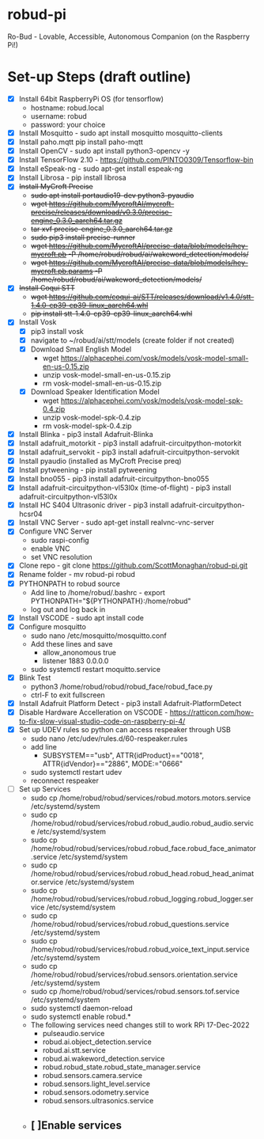 # robud-pi
Ro-Bud - Lovable, Accessible, Autonomous Companion (on the Raspberry Pi!)

# Set-up Steps (draft outline)
 - [X] Install 64bit RaspberryPi OS (for tensorflow)
   - hostname: robud.local
   - username: robud
   - password: your choice 
 - [X] Install Mosquitto - sudo apt install mosquitto mosquitto-clients
 - [X] Install paho.mqtt pip install paho-mqtt
 - [X] Install OpenCV - sudo apt install python3-opencv -y
 - [X] Install TensorFlow 2.10 - https://github.com/PINTO0309/Tensorflow-bin
 - [X] Install eSpeak-ng - sudo apt-get install espeak-ng
 - [X] Install Librosa - pip install librosa
 - [x] ~~Install MyCroft Precise~~
   - ~~sudo apt install portaudio19-dev python3-pyaudio~~
   - ~~wget https://github.com/MycroftAI/mycroft-precise/releases/download/v0.3.0/precise-engine_0.3.0_aarch64.tar.gz~~
   - ~~tar xvf precise-engine_0.3.0_aarch64.tar.gz~~
   - ~~sudo pip3 install precise-runner~~
   - ~~wget https://github.com/MycroftAI/precise-data/blob/models/hey-mycroft.pb -P /home/robud/robud/ai/wakeword_detection/models/~~
   - ~~wget https://github.com/MycroftAI/precise-data/blob/models/hey-mycroft.pb.params -P /home/robud/robud/ai/wakeword_detection/models/~~
 - [x] ~~Install Coqui STT~~
   - ~~wget https://github.com/coqui-ai/STT/releases/download/v1.4.0/stt-1.4.0-cp39-cp39-linux_aarch64.whl~~
   - ~~pip install stt-1.4.0-cp39-cp39-linux_aarch64.whl~~
 - [x] Install Vosk
   - [x] pip3 install vosk
   - [x] navigate to ~/robud/ai/stt/models (create folder if not created)
   - [x] Download Small English Model
     - wget https://alphacephei.com/vosk/models/vosk-model-small-en-us-0.15.zip
     - unzip vosk-model-small-en-us-0.15.zip
     - rm vosk-model-small-en-us-0.15.zip
   - [x] Download Speaker Identification Model
     - wget https://alphacephei.com/vosk/models/vosk-model-spk-0.4.zip
     - unzip vosk-model-spk-0.4.zip
     - rm vosk-model-spk-0.4.zip
 - [x] Install Blinka - pip3 install Adafruit-Blinka
 - [x] Install adafruit_motorkit - pip3 install adafruit-circuitpython-motorkit
 - [x] Install adafruit_servokit - pip3 install adafruit-circuitpython-servokit
 - [x] Install pyaudio (installed as MyCroft Precise preq)
 - [x] Install pytweening - pip install pytweening
 - [x] Install bno055 -  pip3 install adafruit-circuitpython-bno055
 - [x] Install adafruit-circuitpython-vl53l0x (time-of-flight) - pip3 install adafruit-circuitpython-vl53l0x
 - [x] Install HC S404 Ultrasonic driver - pip3 install adafruit-circuitpython-hcsr04
 - [x] Install VNC Server - sudo apt-get install realvnc-vnc-server
 - [x] Configure VNC Server 
   - sudo raspi-config
   - enable VNC
   - set VNC resolution
 - [x] Clone repo - git clone https://github.com/ScottMonaghan/robud-pi.git
 - [x] Rename folder - mv robud-pi robud
 - [x] PYTHONPATH to robud source 
   - Add line to /home/robud/.bashrc - export PYTHONPATH="${PYTHONPATH}:/home/robud"
   - log out and log back in
 - [x] Install VSCODE - sudo apt install code
 - [x] Configure mosquitto
   - sudo nano /etc/mosquitto/mosquitto.conf
   - Add these lines and save
     - allow_anonomous true
     - listener 1883 0.0.0.0
   - sudo systemctl restart moquitto.service
 - [x] Blink Test 
   - python3 /home/robud/robud/robud_face/robud_face.py
   - ctrl-F to exit fullscreen
 - [x] Install Adafruit Platform Detect - pip3 install Adafruit-PlatformDetect
 - [x] Disable Hardware Accelleration on VSCODE - https://ratticon.com/how-to-fix-slow-visual-studio-code-on-raspberry-pi-4/
 - [x] Set up UDEV rules so python can access respeaker through USB
   - sudo nano /etc/udev/rules.d/60-respeaker.rules
   - add line
     - SUBSYSTEM=="usb", ATTR{idProduct}=="0018", ATTR{idVendor}=="2886", MODE:="0666"
   - sudo systemctl restart udev
   - reconnect respeaker
  - [ ] Set up Services
    - sudo cp /home/robud/robud/services/robud.motors.motors.service /etc/systemd/system
    - sudo cp /home/robud/robud/services/robud.robud_audio.robud_audio.service  /etc/systemd/system
    - sudo cp /home/robud/robud/services/robud.robud_face.robud_face_animator.service /etc/systemd/system
    - sudo cp /home/robud/robud/services/robud.robud_head.robud_head_animator.service /etc/systemd/system
    - sudo cp /home/robud/robud/services/robud.robud_logging.robud_logger.service /etc/systemd/system
    - sudo cp /home/robud/robud/services/robud.robud_questions.service /etc/systemd/system
    - sudo cp /home/robud/robud/services/robud.robud_voice_text_input.service /etc/systemd/system
    - sudo cp /home/robud/robud/services/robud.sensors.orientation.service /etc/systemd/system
    - sudo cp /home/robud/robud/services/robud.sensors.tof.service /etc/systemd/system
    - sudo systemctl daemon-reload
    - sudo systemctl enable robud.*
    - The following services need changes still to work RPi 17-Dec-2022
      - pulseaudio.service
      - robud.ai.object_detection.service
      - robud.ai.stt.service
      - robud.ai.wakeword_detection.service
      - robud.robud_state.robud_state_manager.service
      - robud.sensors.camera.service
      - robud.sensors.light_level.service
      - robud.sensors.odometry.service
      - robud.sensors.ultrasonics.service
    - [ ]Enable services
      -  
      






